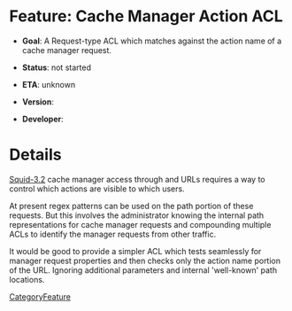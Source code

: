 # Feature: Cache Manager Action ACL

  - **Goal**: A Request-type ACL which matches against the action name
    of a cache manager request.

  - **Status**: not started

  - **ETA**: unknown

  - **Version**:

  - **Developer**:

# Details

[Squid-3.2](/Releases/Squid-3.2#)
cache manager access through [](http://) and [](https://) URLs requires
a way to control which actions are visible to which users.

At present regex patterns can be used on the path portion of these
requests. But this involves the administrator knowing the internal path
representations for cache manager requests and compounding multiple ACLs
to identify the manager requests from other traffic.

It would be good to provide a simpler ACL which tests seamlessly for
manager request properties and then checks only the action name portion
of the URL. Ignoring additional parameters and internal 'well-known'
path locations.

[CategoryFeature](/CategoryFeature#)
